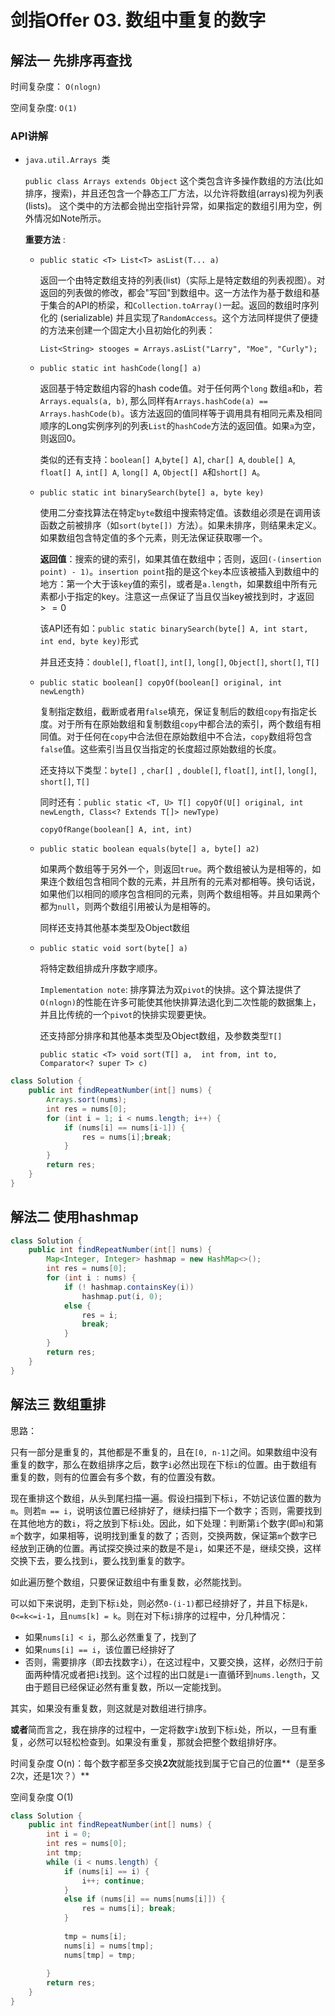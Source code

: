 # 剑指Offer 03. 数组中重复的数字

## 解法一 先排序再查找

时间复杂度： `O(nlogn)`

空间复杂度: `O(1)`

### API讲解

- `java.util.Arrays `类

  `public class Arrays extends Object`
  这个类包含许多操作数组的方法(比如排序，搜索)，并且还包含一个静态工厂方法，以允许将数组(arrays)视为列表(lists)。
  这个类中的方法都会抛出空指针异常，如果指定的数组引用为空，例外情况如Note所示。

  **重要方法** :

  - `public static <T> List<T> asList(T... a)`

    返回一个由特定数组支持的列表(list)（实际上是特定数组的列表视图）。对返回的列表做的修改，都会"写回"到数组中。这一方法作为基于数组和基于集合的API的桥梁，和`Collection.toArray()`一起。返回的数组时序列化的 (serializable) 并且实现了`RandomAccess`。这个方法同样提供了便捷的方法来创建一个固定大小且初始化的列表：

    `List<String> stooges = Arrays.asList("Larry", "Moe", "Curly");`

  - `public static int hashCode(long[] a)`

    返回基于特定数组内容的hash code值。对于任何两个`long` 数组`a`和`b`，若`Arrays.equals(a, b)`, 那么同样有`Arrays.hashCode(a) == Arrays.hashCode(b)`。该方法返回的值同样等于调用具有相同元素及相同顺序的Long实例序列的列表`List`的`hashCode`方法的返回值。如果`a`为空，则返回0。

    类似的还有支持：`boolean[] A`,`byte[] A]`, `char[] A`, `double[] A`, `float[] A`, `int[] A`, `long[] A`, `Object[] A`和`short[] A`。

  - `public static int binarySearch(byte[] a, byte key)`

    使用二分查找算法在特定`byte`数组中搜索特定值。该数组必须是在调用该函数之前被排序（如`sort(byte[]) `方法）。如果未排序，则结果未定义。如果数组包含特定值的多个元素，则无法保证获取哪一个。

    **返回值**：搜索的键的索引，如果其值在数组中；否则，返回`(-(insertion point) - 1)`。`insertion point`指的是这个`key`本应该被插入到数组中的地方：第一个大于该`key`值的索引，或者是`a.length`，如果数组中所有元素都小于指定的key。注意这一点保证了当且仅当key被找到时，才返回$>=0$

    该API还有如：`public static binarySearch(byte[] A, int start, int end, byte key)`形式

    并且还支持：`double[]`, `float[]`, `int[]`, `long[]`, `Object[]`, `short[]`, `T[]`

  - `public static boolean[] copyOf(boolean[] original, int newLength)`

    复制指定数组，截断或者用`false`填充，保证复制后的数组`copy`有指定长度。对于所有在原始数组和复制数组`copy`中都合法的索引，两个数组有相同值。对于任何在`copy`中合法但在原始数组中不合法，`copy`数组将包含`false`值。这些索引当且仅当指定的长度超过原始数组的长度。

    还支持以下类型：`byte[] `, `char[] `, `double[]`, `float[]`, `int[]`, `long[]`, `short[]`, `T[] `

    同时还有：`public static <T, U> T[] copyOf(U[] original, int newLength, Class<? Extends T[]> newType)`

    `copyOfRange(boolean[] A, int, int)`

  - `public static boolean equals(byte[] a, byte[] a2)`

    如果两个数组等于另外一个，则返回`true`。两个数组被认为是相等的，如果连个数组包含相同个数的元素，并且所有的元素对都相等。换句话说，如果他们以相同的顺序包含相同的元素，则两个数组相等。并且如果两个都为`null`，则两个数组引用被认为是相等的。

    同样还支持其他基本类型及Object数组

  - `public static void sort(byte[] a)`

    将特定数组排成升序数字顺序。

    `Implementation note`: 排序算法为双`pivot`的快排。这个算法提供了`O(nlogn)`的性能在许多可能使其他快排算法退化到二次性能的数据集上，并且比传统的一个`pivot`的快排实现要更快。

    还支持部分排序和其他基本类型及Object数组，及参数类型`T[]`

    `public static <T> void sort(T[] a,  int from, int to, Comparator<? super T> c)`

```java
class Solution {
    public int findRepeatNumber(int[] nums) {
        Arrays.sort(nums);
        int res = nums[0];
        for (int i = 1; i < nums.length; i++) {
            if (nums[i] == nums[i-1]) {
                res = nums[i];break;
            }
        }
        return res;
    }
}
```

## 解法二 使用hashmap

```java
class Solution {
    public int findRepeatNumber(int[] nums) {
        Map<Integer, Integer> hashmap = new HashMap<>();
        int res = nums[0];
        for (int i : nums) {
            if (! hashmap.containsKey(i))
                hashmap.put(i, 0);
            else {
                res = i;
                break;
            }
        }
        return res;
    }
}
```

## 解法三 数组重排

思路：

只有一部分是重复的，其他都是不重复的，且在`[0, n-1]`之间。如果数组中没有重复的数字，那么在数组排序之后，数字`i`必然出现在下标`i`的位置。由于数组有重复的数，则有的位置会有多个数，有的位置没有数。

现在重排这个数组，从头到尾扫描一遍。假设扫描到下标`i`，不妨记该位置的数为`m`。则若`m == i`，说明该位置已经排好了，继续扫描下一个数字；否则，需要找到在其他地方的数`i`，将之放到下标`i`处。因此，如下处理：判断第`i`个数字(即`m`)和第`m`个数字，如果相等，说明找到重复的数了；否则，交换两数，保证第`m`个数字已经放到正确的位置。再试探交换过来的数是不是`i`，如果还不是，继续交换，这样交换下去，要么找到`i`，要么找到重复的数字。

如此遍历整个数组，只要保证数组中有重复数，必然能找到。

可以如下来说明，走到下标`i`处，则必然`0-(i-1)`都已经排好了，并且下标是`k， 0<=k<=i-1`，且`nums[k] = k`。则在对下标`i`排序的过程中，分几种情况：

- 如果`nums[i] < i`，那么必然重复了，找到了
- 如果`nums[i] == i`，该位置已经排好了
- 否则，需要排序（即去找数字`i`），在这过程中，又要交换，这样，必然归于前面两种情况或者把`i`找到。这个过程的出口就是`i`一直循环到`nums.length`，又由于题目已经保证必然有重复数，所以一定能找到。

其实，如果没有重复数，则这就是对数组进行排序。

**或者**简而言之，我在排序的过程中，一定将数字`i`放到下标`i`处，所以，一旦有重复，必然可以轻松检查到。如果没有重复，那就会把整个数组排好序。

时间复杂度 O(n)：每个数字都至多交换**2次**就能找到属于它自己的位置**（是至多2次，还是1次？）**

空间复杂度 O(1)

```java
class Solution {
    public int findRepeatNumber(int[] nums) {
        int i = 0;
        int res = nums[0];
        int tmp;
        while (i < nums.length) {
            if (nums[i] == i) {
                i++; continue;
            }
            else if (nums[i] == nums[nums[i]]) {
                res = nums[i]; break;
            }
            
            tmp = nums[i];
            nums[i] = nums[tmp];
            nums[tmp] = tmp;
            
        }
        return res;
    }
}
```

